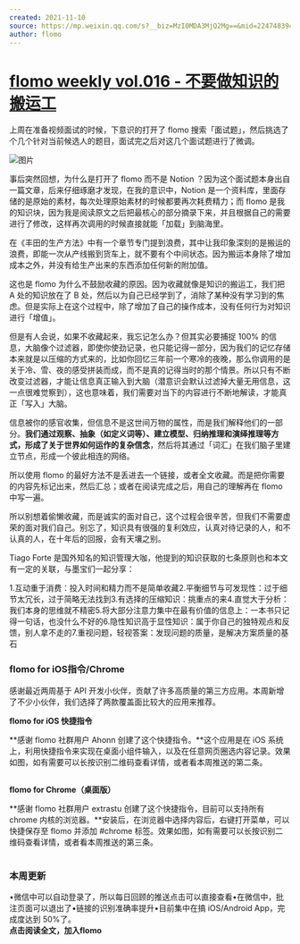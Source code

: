 ```yaml
---
created: 2021-11-10
source: https://mp.weixin.qq.com/s?__biz=MzI0MDA3MjQ2Mg==&mid=2247483948&idx=1&sn=3945f25ab82e5e0b6915eb97520ee544&chksm=e921204dde56a95bf7d9c408fc562d77cb7f11ca995adbd4a62d5b64b9021b33f60e79b262f7#rd
author: flomo
---
```


# [flomo weekly vol.016 - 不要做知识的搬运工](https://mp.weixin.qq.com/s?__biz=MzI0MDA3MjQ2Mg==&mid=2247483948&idx=1&sn=3945f25ab82e5e0b6915eb97520ee544&chksm=e921204dde56a95bf7d9c408fc562d77cb7f11ca995adbd4a62d5b64b9021b33f60e79b262f7#rd)


上周在准备视频面试的时候，下意识的打开了 flomo 搜索「面试题」，然后挑选了个几个针对当前候选人的题目，面试完之后对这几个面试题进行了微调。

![图片](https://mmbiz.qpic.cn/mmbiz_png/wDNLH7zcd1MhSibdPSiaESga7oL97WOaZzeZ0CiaBHexDx3psZEyoEHgMn4OG7nbcBJbh2XRPlA6f4kfibicoEkuTIg/640?wx_fmt=png&tp=png&wxfrom=5&wx_lazy=1&wx_co=1)

事后突然回想，为什么是打开了 flomo 而不是 Notion ？因为这个面试题本身出自一篇文章，后来仔细琢磨才发现，在我的意识中，Notion 是一个资料库，里面存储的是原始的素材，每次处理原始素材的时候都要再次耗费精力；而 flomo 是我的知识块，因为我是阅读原文之后把最核心的部分摘录下来，并且根据自己的需要进行了修改，这样再次调用的时候直接就能「加载」到脑海里。

在《丰田的生产方法》中有一个章节专门提到浪费，其中让我印象深刻的是搬运的浪费，即能一次从产线搬到货车上，就不要有个中间状态。因为搬运本身除了增加成本之外，并没有给生产出来的东西添加任何新的附加值。

这也是 flomo 为什么不鼓励收藏的原因。因为收藏就像是知识的搬运工，我们把 A 处的知识放在了 B 处，然后以为自己已经学到了，消除了某种没有学习到的焦虑。但是实际上在这个过程中，除了增加了自己的操作成本，没有任何行为对知识进行「增值」。

但是有人会说，如果不收藏起来，我忘记怎么办？但其实必要捕捉 100% 的信息，大脑像个过滤器，即使你使劲记录，也只能记得一部分，因为我们的记忆存储本来就是以压缩的方式来的，比如你回忆三年前一个寒冷的夜晚，那么你调用的是关于冷、雪、夜的感受拼装而成，而不是真的记得当时的那个情景。所以只有不断改变过滤器，才能让信息真正输入到大脑（潜意识会默认过滤掉大量无用信息，这一点很难觉察到），这也意味着，我们需要对当下的内容进行不断地解读，才能真正「写入」大脑。

信息被你的感官收集，但信息不是这世间万物的属性，而是我们解释他们的一部分。**我们通过观察、抽象（如定义词等）、建立模型、归纳推理和演绎推理等方式，形成了关于世界如何运作的复杂信念**，然后将其通过「词汇」在我们脑子里建立节点，形成一个彼此相连的网络。

所以使用 flomo 的最好方法不是丢进去一个链接，或者全文收藏。而是把你需要的内容先标记出来，然后汇总；或者在阅读完成之后，用自己的理解再在 flomo 中写一遍。

所以别想着偷懒收藏，而是诚实的面对自己，这个过程会很辛苦，但我们不需要虚荣的面对我们自己。别忘了，知识具有很强的复利效应，认真对待记录的人，和不认真的人，在十年后的回报，会有天壤之别。

Tiago Forte 是国外知名的知识管理大咖，他提到的知识获取的七条原则也和本文有一定的关联，与墨宝们一起分享：

1.互动重于消费：投入时间和精力而不是简单收藏2.平衡细节与可发现性：过于细节太冗长，过于简略无法找到3.有选择的压缩知识：挑重点的来4.直觉大于分析：我们本身的思维就不精密5.将大部分注意力集中在最有价值的信息上：一本书只记得一句话，也没什么不好的6.隐性知识高于显性知识：属于你自己的独特观点和反馈，别人拿不走的7.重视问题，轻视答案：发现问题的质量，是解决方案质量的基石

### flomo for iOS指令/Chrome

感谢最近两周基于 API 开发小伙伴，贡献了许多高质量的第三方应用。本周新增了不少小伙伴，我们选择了两款覆盖面比较大的应用来推荐。

**flomo for iOS 快捷指令**

**感谢 flomo 社群用户 Ahonn 创建了这个快捷指令。**这个应用是在 iOS 系统上，利用快捷指令来实现在桌面小组件输入，以及在任意网页圈选内容记录。效果如图，如有需要可以长按识别二维码查看详情，或者看本周推送的第二条。

![图片](data:image/gif;base64,iVBORw0KGgoAAAANSUhEUgAAAAEAAAABCAYAAAAfFcSJAAAADUlEQVQImWNgYGBgAAAABQABh6FO1AAAAABJRU5ErkJggg==)

**flomo for Chrome（桌面版）**

**感谢 flomo 社群用户 extrastu 创建了这个快捷指令，目前可以支持所有 chrome 内核的浏览器。**安装后，在浏览器中选择内容后，右键打开菜单，可以快捷保存至 flomo 并添加 #chrome 标签。效果如图，如有需要可以长按识别二维码查看详情，或者看本周推送的第三条。

![图片](data:image/gif;base64,iVBORw0KGgoAAAANSUhEUgAAAAEAAAABCAYAAAAfFcSJAAAADUlEQVQImWNgYGBgAAAABQABh6FO1AAAAABJRU5ErkJggg==)

### 本周更新  

•微信中可以自动登录了，所以每日回顾的推送点击可以直接查看•在微信中，批注页面可以退出了•链接的识别准确率提升•目前集中在搞 iOS/Android App，完成度达到 50%了。  
**点击阅读全文，加入flomo**
